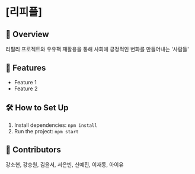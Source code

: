 # [리피플]
## 📌 Overview
리필리 프로젝트와 우유팩 재활용을 통해 사회에 긍정적인 변화를 만들어내는 '사람들' 
## 🚀 Features
- Feature 1
- Feature 2
## 🛠 How to Set Up
1. Install dependencies: `npm install`
2. Run the project: `npm start`
## 👥 Contributors
강소현, 강승원, 김윤서, 서은빈, 신예진, 이재동, 아이유
